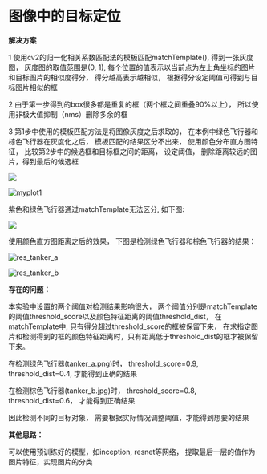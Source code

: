 # 图像中的目标定位

**解决方案**

1 使用cv2的归一化相关系数匹配法的模板匹配matchTemplate(), 得到一张灰度图， 灰度图的取值范围是(0, 1), 每个位置的值表示以当前点为左上角坐标的图片和目标图片的相似度得分， 得分越高表示越相似， 根据得分设定阈值可得到与目标图片相似的框

2 由于第一步得到的box很多都是重复的框（两个框之间重叠90%以上）， 所以使用非极大值抑制（nms）删除多余的框

3 第1步中使用的模板匹配方法是将图像灰度之后求取的， 在本例中绿色飞行器和棕色飞行器在灰度化之后， 模板匹配的结果区分不出来， 使用颜色分布直方图特征， 比较第2步中的候选框和目标框之间的距离， 设定阈值， 删除距离较远的图片，得到最后的候选框

![](/data/dong/research/image/myplot.png)

![myplot1](/data/dong/research/image/myplot1.png)

紫色和绿色飞行器通过matchTemplate无法区分, 如下图:

![](/data/dong/research/image/result.jpg)

使用颜色直方图距离之后的效果， 下图是检测绿色飞行器和棕色飞行器的结果： 

![res_tanker_a](/data/dong/research/image1/res_tanker_a.png)

![res_tanker_b](/data/dong/research/image1/res_tanker_b.jpg)



**存在的问题：**

本实验中设置的两个阈值对检测结果影响很大， 两个阈值分别是matchTemplate的阈值threshold_score以及颜色特征距离的阈值threshold_dist， 在matchTemplate中,  只有得分超过threshold_score的框被保留下来， 在求指定图片和检测得到的框的颜色特征距离时，只有距离低于threshold_dist的框才被保留下来。

在检测绿色飞行器(tanker_a.png)时， threshold_score=0.9, threshold_dist=0.4, 才能得到正确的结果

在检测棕色飞行器(tanker_b.jpg)时， threshold_score=0.8, threshold_dist=0.6， 才能得到正确结果

因此检测不同的目标对象， 需要根据实际情况调整阈值，才能得到想要的结果



**其他思路：**

可以使用预训练好的模型，如inception, resnet等网络， 提取最后一层的值作为图片特征，实现图片的分类